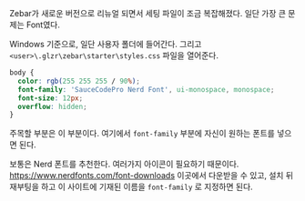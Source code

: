 Zebar가 새로운 버전으로 리뉴얼 되면서 세팅 파일이 조금 복잡해졌다. 일단 가장 큰 문제는 Font였다.

Windows 기준으로, 일단 사용자 폴더에 들어간다.
그리고 `<user>\.glzr\zebar\starter\styles.css` 파일을 열어준다.

```css
body {
  color: rgb(255 255 255 / 90%);
  font-family: 'SauceCodePro Nerd Font', ui-monospace, monospace;
  font-size: 12px;
  overflow: hidden;
}
```
주목할 부분은 이 부분이다. 여기에서 `font-family` 부분에 자신이 원하는 폰트를 넣으면 된다. 

보통은 Nerd 폰트를 추천한다. 여러가지 아이콘이 필요하기 때문이다.
https://www.nerdfonts.com/font-downloads 이곳에서 다운받을 수 있고, 설치 뒤 재부팅을 하고 이 사이트에 기재된 이름을 `font-family` 로 지정하면 된다.